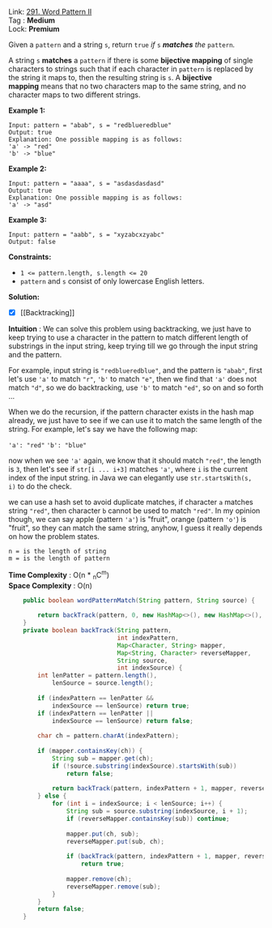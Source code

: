 Link: [291. Word Pattern II](https://leetcode.com/problems/word-pattern-ii/) <br>
Tag : **Medium**<br>
Lock: **Premium**

Given a `pattern` and a string `s`, return `true` _if_ `s` _**matches** the_ `pattern`_._

A string `s` **matches** a `pattern` if there is some **bijective mapping** of single characters to strings such that if each character in `pattern` is replaced by the string it maps to, then the resulting string is `s`. A **bijective mapping** means that no two characters map to the same string, and no character maps to two different strings.

**Example 1:**
```
Input: pattern = "abab", s = "redblueredblue"
Output: true
Explanation: One possible mapping is as follows:
'a' -> "red"
'b' -> "blue"
```

**Example 2:**
```
Input: pattern = "aaaa", s = "asdasdasdasd"
Output: true
Explanation: One possible mapping is as follows:
'a' -> "asd"
```

**Example 3:**
```
Input: pattern = "aabb", s = "xyzabcxzyabc"
Output: false
```

**Constraints:**
-   `1 <= pattern.length, s.length <= 20`
-   `pattern` and `s` consist of only lowercase English letters.

**Solution:**
- [x] [[Backtracking]]

**Intuition** :
We can solve this problem using backtracking, we just have to keep trying to use a character in the pattern to match different length of substrings in the input string, keep trying till we go through the input string and the pattern.

For example, input string is `"redblueredblue"`, and the pattern is `"abab"`, first let's use `'a'` to match `"r"`, `'b'` to match `"e"`, then we find that `'a'` does not match `"d"`, so we do backtracking, use `'b'` to match `"ed"`, so on and so forth ...

When we do the recursion, if the pattern character exists in the hash map already, we just have to see if we can use it to match the same length of the string. For example, let's say we have the following map:

`'a': "red"`
`'b': "blue"`

now when we see `'a'` again, we know that it should match `"red"`, the length is `3`, then let's see if `str[i ... i+3]` matches `'a'`, where `i` is the current index of the input string. in Java we can elegantly use `str.startsWith(s, i)` to do the check.

we can use a hash set to avoid duplicate matches, if character `a` matches string `"red"`, then character `b` cannot be used to match `"red"`. In my opinion though, we can say apple (pattern `'a'`) is "fruit", orange (pattern `'o'`) is "fruit", so they can match the same string, anyhow, I guess it really depends on how the problem states.

```
n = is the length of string
m = is the length of pattern
```
**Time Complexity** : O(n * <sub>n</sub>C<sup>m</sup>)<br>
**Space Complexity** : O(n)

```java
    public boolean wordPatternMatch(String pattern, String source) {
        
        return backTrack(pattern, 0, new HashMap<>(), new HashMap<>(), source, 0);
    }
    private boolean backTrack(String pattern, 
                              int indexPattern, 
                              Map<Character, String> mapper, 
                              Map<String, Character> reverseMapper,
                              String source, 
                              int indexSource) {
        int lenPatter = pattern.length(),
            lenSource = source.length();
        
        if (indexPattern == lenPatter && 
            indexSource == lenSource) return true;
        if (indexPattern == lenPatter || 
            indexSource == lenSource) return false;
        
        char ch = pattern.charAt(indexPattern);
        
        if (mapper.containsKey(ch)) {
            String sub = mapper.get(ch);
            if (!source.substring(indexSource).startsWith(sub))
                return false;
            
            return backTrack(pattern, indexPattern + 1, mapper, reverseMapper, source, indexSource + sub.length());
        } else {
            for (int i = indexSource; i < lenSource; i++) {
                String sub = source.substring(indexSource, i + 1);
                if (reverseMapper.containsKey(sub)) continue;
                
                mapper.put(ch, sub);
                reverseMapper.put(sub, ch);
                
                if (backTrack(pattern, indexPattern + 1, mapper, reverseMapper, source, i + 1))
                    return true;
                
                mapper.remove(ch);
                reverseMapper.remove(sub);
            }
        }
        return false;
    }
```
